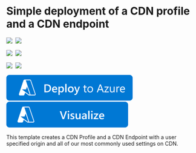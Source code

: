 # Simple deployment of a CDN profile and a CDN endpoint

<IMG SRC="https://azurequickstartsservice.blob.core.windows.net/badges/101-cdn-with-custom-origin/PublicLastTestDate.svg" />&nbsp;
<IMG SRC="https://azurequickstartsservice.blob.core.windows.net/badges/101-cdn-with-custom-origin/PublicDeployment.svg" />&nbsp;

<IMG SRC="https://azurequickstartsservice.blob.core.windows.net/badges/101-cdn-with-custom-origin/FairfaxLastTestDate.svg" />&nbsp;
<IMG SRC="https://azurequickstartsservice.blob.core.windows.net/badges/101-cdn-with-custom-origin/FairfaxDeployment.svg" />&nbsp;

<IMG SRC="https://azurequickstartsservice.blob.core.windows.net/badges/101-cdn-with-custom-origin/BestPracticeResult.svg" />&nbsp;
<IMG SRC="https://azurequickstartsservice.blob.core.windows.net/badges/101-cdn-with-custom-origin/CredScanResult.svg" />&nbsp;

<a href="https://portal.azure.com/#create/Microsoft.Template/uri/https%3A%2F%2Fraw.githubusercontent.com%2FAzure%2Fazure-quickstart-templates%2Fmaster%2F101-cdn-with-custom-origin%2Fazuredeploy.json" target="_blank">
    <img src="https://raw.githubusercontent.com/Azure/azure-quickstart-templates/master/1-CONTRIBUTION-GUIDE/images/deploytoazure.svg"/>
</a>
<a href="http://armviz.io/#/?load=https%3A%2F%2Fraw.githubusercontent.com%2FAzure%2Fazure-quickstart-templates%2Fmaster%2F101-cdn-with-custom-origin%2Fazuredeploy.json" target="_blank">
    <img src="https://raw.githubusercontent.com/Azure/azure-quickstart-templates/master/1-CONTRIBUTION-GUIDE/images/visualizebutton.svg"/>
</a>

This template creates a CDN Profile and a CDN Endpoint with a user specified origin and all of our most commonly used settings on CDN.

